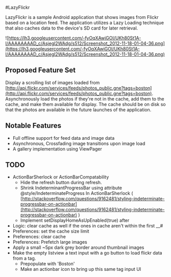 #LazyFlickrLazyFlickr is a sample Android application that shows images from Flickr based on a location feed.  The application utilizes a Lazy Loading technique that also caches data to the device's SD card for later retrieval.![https://lh3.googleusercontent.com/-fyOqXAwjGOI/UKh80St1A-I/AAAAAAAAD_c/Asjegl2WAdg/s512/Screenshot_2012-11-18-01-04-36.png](https://lh3.googleusercontent.com/-fyOqXAwjGOI/UKh80St1A-I/AAAAAAAAD_c/Asjegl2WAdg/s512/Screenshot_2012-11-18-01-04-36.png)## Proposed Feature SetDisplay a scrolling list of images loaded from [http://api.flickr.com/services/feeds/photos_public.gne?tags=boston](http://api.flickr.com/services/feeds/photos_public.gne?tags=boston).  Asynchronously load the photos if they're not in the cache, add them to the cache, and make them available for display.  The cache should be on disk so that the photos are available in the future launches of the application.## Notable Features - Full offline support for feed data and image data - Asynchronous, Crossfading image transitions upon image load - A gallery implementation using ViewPager## TODO - ActionBarSherlock or ActionBarCompatability     - Hide the refresh button during refresh.     - Shrink IndeterminantProgressBar using attribute <item name="abIndeterminateProgressStyle">@style/IndeterminateProgress</item> In ActionBarSherlock  ( [http://stackoverflow.com/questions/9162481/styling-indeterminate-progressbar-on-actionbar](http://stackoverflow.com/questions/9162481/styling-indeterminate-progressbar-on-actionbar) )     - Implement setDisplayHomeAsUpEnabled(true) after - Logic: clear cache as well if the ones in cache aren't within the first __# - Preferences: set the cache size limit - Preferences: clear cache - Preferences: Prefetch large images - Apply a small ~5px dark grey border around thumbnail images - Make the empty listview a text input with a go button to load flickr data from a tag.    - Prepopulate with 'Boston'    - Make an actionbar icon to bring up this same tag input UI